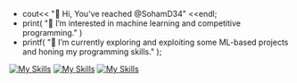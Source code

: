 - cout<< "👋 Hi, You've reached @SohamD34" <<endl;
- print( "👀 I’m interested in machine learning and competitive programming." )
- printf( "🌱 I’m currently exploring and exploiting some ML-based projects and honing my programming skills." );


[![My Skills](https://skillicons.dev/icons?i=js,html,css)](https://skillicons.dev)
[![My Skills](https://skillicons.dev/icons?i=c,cpp,python,r)](https://skillicons.dev)
[![My Skills](https://skillicons.dev/icons?i=matlab,arduino)](https://skillicons.dev)
